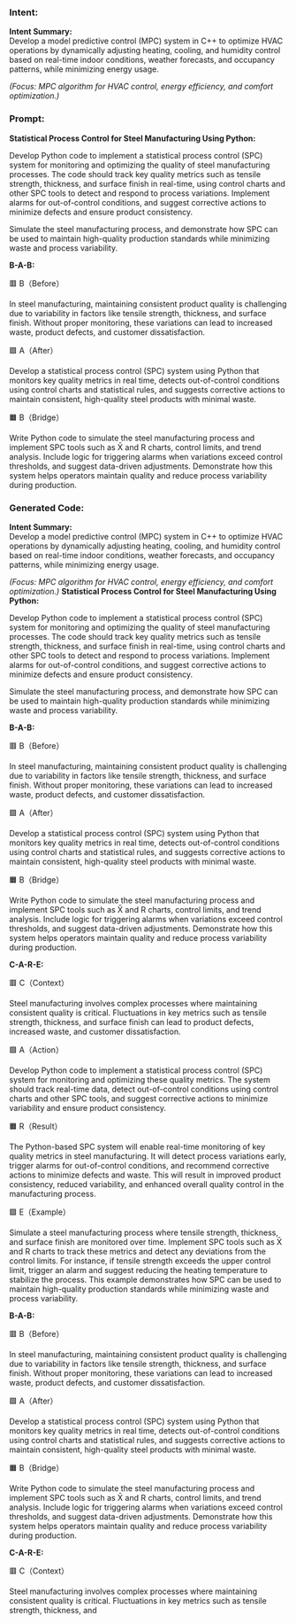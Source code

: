 ### Intent:
**Intent Summary:**  
Develop a model predictive control (MPC) system in C++ to optimize HVAC operations by dynamically adjusting heating, cooling, and humidity control based on real-time indoor conditions, weather forecasts, and occupancy patterns, while minimizing energy usage.  

*(Focus: MPC algorithm for HVAC control, energy efficiency, and comfort optimization.)*

### Prompt:
**Statistical Process Control for Steel Manufacturing Using Python:**

Develop Python code to implement a statistical process control (SPC) system for monitoring and optimizing the quality of steel manufacturing processes. The code should track key quality metrics such as tensile strength, thickness, and surface finish in real-time, using control charts and other SPC tools to detect and respond to process variations. Implement alarms for out-of-control conditions, and suggest corrective actions to minimize defects and ensure product consistency.

Simulate the steel manufacturing process, and demonstrate how SPC can be used to maintain high-quality production standards while minimizing waste and process variability.

**B-A-B:**

🟥 B（Before）

In steel manufacturing, maintaining consistent product quality is challenging due to variability in factors like tensile strength, thickness, and surface finish. Without proper monitoring, these variations can lead to increased waste, product defects, and customer dissatisfaction.

🟩 A（After）

Develop a statistical process control (SPC) system using Python that monitors key quality metrics in real time, detects out-of-control conditions using control charts and statistical rules, and suggests corrective actions to maintain consistent, high-quality steel products with minimal waste.

🟧 B（Bridge）

Write Python code to simulate the steel manufacturing process and implement SPC tools such as X̄ and R charts, control limits, and trend analysis. Include logic for triggering alarms when variations exceed control thresholds, and suggest data-driven adjustments. Demonstrate how this system helps operators maintain quality and reduce process variability during production.

### Generated Code:
**Intent Summary:**  
Develop a model predictive control (MPC) system in C++ to optimize HVAC operations by dynamically adjusting heating, cooling, and humidity control based on real-time indoor conditions, weather forecasts, and occupancy patterns, while minimizing energy usage.  

*(Focus: MPC algorithm for HVAC control, energy efficiency, and comfort optimization.)*
**Statistical Process Control for Steel Manufacturing Using Python:**

Develop Python code to implement a statistical process control (SPC) system for monitoring and optimizing the quality of steel manufacturing processes. The code should track key quality metrics such as tensile strength, thickness, and surface finish in real-time, using control charts and other SPC tools to detect and respond to process variations. Implement alarms for out-of-control conditions, and suggest corrective actions to minimize defects and ensure product consistency.

Simulate the steel manufacturing process, and demonstrate how SPC can be used to maintain high-quality production standards while minimizing waste and process variability.

**B-A-B:**

🟥 B（Before）

In steel manufacturing, maintaining consistent product quality is challenging due to variability in factors like tensile strength, thickness, and surface finish. Without proper monitoring, these variations can lead to increased waste, product defects, and customer dissatisfaction.

🟩 A（After）

Develop a statistical process control (SPC) system using Python that monitors key quality metrics in real time, detects out-of-control conditions using control charts and statistical rules, and suggests corrective actions to maintain consistent, high-quality steel products with minimal waste.

🟧 B（Bridge）

Write Python code to simulate the steel manufacturing process and implement SPC tools such as X̄ and R charts, control limits, and trend analysis. Include logic for triggering alarms when variations exceed control thresholds, and suggest data-driven adjustments. Demonstrate how this system helps operators maintain quality and reduce process variability during production.  

**C-A-R-E:**

🟥 C（Context）

Steel manufacturing involves complex processes where maintaining consistent quality is critical. Fluctuations in key metrics such as tensile strength, thickness, and surface finish can lead to product defects, increased waste, and customer dissatisfaction.

🟩 A（Action）

Develop Python code to implement a statistical process control (SPC) system for monitoring and optimizing these quality metrics. The system should track real-time data, detect out-of-control conditions using control charts and other SPC tools, and suggest corrective actions to minimize variability and ensure product consistency.

🟧 R（Result）

The Python-based SPC system will enable real-time monitoring of key quality metrics in steel manufacturing. It will detect process variations early, trigger alarms for out-of-control conditions, and recommend corrective actions to minimize defects and waste. This will result in improved product consistency, reduced variability, and enhanced overall quality control in the manufacturing process.

🟩 E（Example）

Simulate a steel manufacturing process where tensile strength, thickness, and surface finish are monitored over time. Implement SPC tools such as X̄ and R charts to track these metrics and detect any deviations from the control limits. For instance, if tensile strength exceeds the upper control limit, trigger an alarm and suggest reducing the heating temperature to stabilize the process. This example demonstrates how SPC can be used to maintain high-quality production standards while minimizing waste and process variability.

**B-A-B:**

🟥 B（Before）

In steel manufacturing, maintaining consistent product quality is challenging due to variability in factors like tensile strength, thickness, and surface finish. Without proper monitoring, these variations can lead to increased waste, product defects, and customer dissatisfaction.

🟩 A（After）

Develop a statistical process control (SPC) system using Python that monitors key quality metrics in real time, detects out-of-control conditions using control charts and statistical rules, and suggests corrective actions to maintain consistent, high-quality steel products with minimal waste.

🟧 B（Bridge）

Write Python code to simulate the steel manufacturing process and implement SPC tools such as X̄ and R charts, control limits, and trend analysis. Include logic for triggering alarms when variations exceed control thresholds, and suggest data-driven adjustments. Demonstrate how this system helps operators maintain quality and reduce process variability during production.  

**C-A-R-E:**

🟥 C（Context）

Steel manufacturing involves complex processes where maintaining consistent quality is critical. Fluctuations in key metrics such as tensile strength, thickness, and
